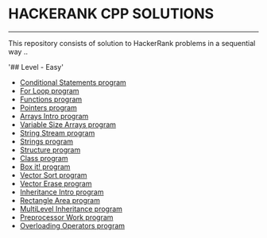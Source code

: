 # HACKERANK CPP SOLUTIONS
---
This repository consists of solution to HackerRank problems in a sequential way .. 

'## Level - Easy'
* <a href="https://github.com/SHUBHAMBANSAL001/HACKERANK_CPP/blob/master/IFnumtoword.cpp"> Conditional Statements program</a>  
* <a href="https://github.com/SHUBHAMBANSAL001/HACKERANK_CPP/blob/master/ForLoop.cpp"> For Loop program</a>
* <a href="https://github.com/SHUBHAMBANSAL001/HACKERANK_CPP/blob/master/Functions.cpp"> Functions program</a> 
* <a href="https://github.com/SHUBHAMBANSAL001/HACKERANK_CPP/blob/master/pointers.cpp"> Pointers program</a> 
* <a href="https://github.com/SHUBHAMBANSAL001/HACKERANK_CPP/blob/master/ArraysIntro.cpp"> Arrays Intro program</a> 
* <a href="https://github.com/SHUBHAMBANSAL001/HACKERANK_CPP/blob/master/DynamicArrays.cpp"> Variable Size Arrays program</a> 
* <a href="https://github.com/SHUBHAMBANSAL001/HACKERANK_CPP/blob/master/stringstream.cpp"> String Stream program</a>  
* <a href="https://github.com/SHUBHAMBANSAL001/HACKERANK_CPP/blob/master/Strings.cpp"> Strings program</a> 
* <a href="https://github.com/SHUBHAMBANSAL001/HACKERANK_CPP/blob/master/Struct.cpp"> Structure program</a>
* <a href="https://github.com/SHUBHAMBANSAL001/HACKERANK_CPP/blob/master/Class.cpp"> Class program</a>
* <a href="https://github.com/SHUBHAMBANSAL001/HACKERANK_CPP/blob/master/BOXit!.cpp"> Box it! program</a>
* <a href="https://github.com/SHUBHAMBANSAL001/HACKERANK_CPP/blob/master/Vector_Sort.cpp"> Vector Sort program</a>
* <a href="https://github.com/SHUBHAMBANSAL001/HACKERANK_CPP/blob/master/Vector_erase.cpp"> Vector Erase program</a>
* <a href="https://github.com/SHUBHAMBANSAL001/HACKERANK_CPP/blob/master/Inheritance_Intro.cpp"> Inheritance Intro program</a>
* <a href="https://github.com/SHUBHAMBANSAL001/HACKERANK_CPP/blob/master/Rectangle_Inheritance.cpp"> Rectangle Area program</a>
* <a href="https://github.com/SHUBHAMBANSAL001/HACKERANK_CPP/blob/master/Multi-Level Inheritance.cpp"> MultiLevel Inheritance program</a> 
* <a href="https://github.com/SHUBHAMBANSAL001/HACKERANK_CPP/blob/master/Preprocessor_work.cpp"> Preprocessor Work program</a>
* <a href="https://github.com/SHUBHAMBANSAL001/HACKERANK_CPP/blob/master/Overload_Operators.cpp"> Overloading Operators program</a>

